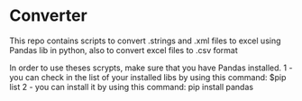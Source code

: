 # Converter
This repo contains scripts to convert .strings and .xml files to excel using Pandas lib in python, also to convert excel files to .csv format


In order to use theses scrypts, make sure that you have Pandas installed.
1 - you can check in the list of your installed libs by using this command: $pip list
2 - you can install it by using this command: pip install pandas

